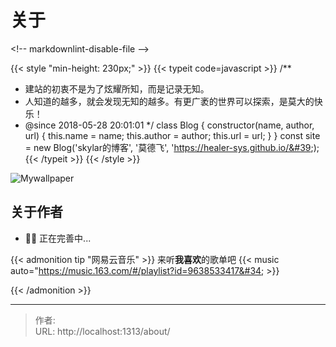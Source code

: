 # 关于


&lt;!-- markdownlint-disable-file --&gt;

{{&lt; style &#34;min-height: 230px;&#34; &gt;}}
{{&lt; typeit code=javascript &gt;}}
/**
 * 建站的初衷不是为了炫耀所知，而是记录无知。
 * 人知道的越多，就会发现无知的越多。有更广袤的世界可以探索，是莫大的快乐！
 * @since 2018-05-28 20:01:01
 */
 class Blog {
    constructor(name, author, url) {
    this.name = name;
    this.author = author;
    this.url = url;
    }
 }
 const site = new Blog(&#39;skylar的博客&#39;, &#39;莫德飞&#39;, &#39;https://healer-sys.github.io/&#39;);
 {{&lt; /typeit &gt;}}
 {{&lt; /style &gt;}}

![Mywallpaper](https://cdn.jsdelivr.net/gh/Healer-sys/ImageHub/Image/202407241809233.jpg)

## 关于作者

- 👨‍💻 正在完善中...

{{&lt; admonition tip &#34;网易云音乐&#34; &gt;}}
  来听**我喜欢**的歌单吧
  {{&lt; music auto=&#34;https://music.163.com/#/playlist?id=9638533417&#34; &gt;}}

{{&lt; /admonition &gt;}}



---

> 作者:   
> URL: http://localhost:1313/about/  

